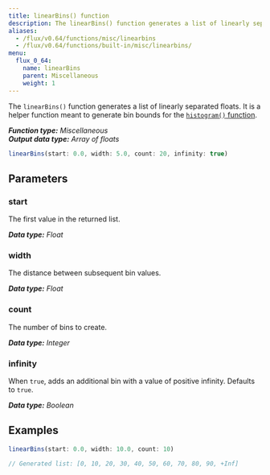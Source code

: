 ```yaml
---
title: linearBins() function
description: The linearBins() function generates a list of linearly separated floats.
aliases:
  - /flux/v0.64/functions/misc/linearbins
  - /flux/v0.64/functions/built-in/misc/linearbins/
menu:
  flux_0_64:
    name: linearBins
    parent: Miscellaneous
    weight: 1
---
```


The `linearBins()` function generates a list of linearly separated floats.
It is a helper function meant to generate bin bounds for the
[`histogram()` function](/flux/v0.64/stdlib/built-in/transformations/histogram).

_**Function type:** Miscellaneous_  
_**Output data type:** Array of floats_

```js
linearBins(start: 0.0, width: 5.0, count: 20, infinity: true)
```

## Parameters

### start
The first value in the returned list.

_**Data type:** Float_

### width
The distance between subsequent bin values.

_**Data type:** Float_

### count
The number of bins to create.

_**Data type:** Integer_

### infinity
When `true`, adds an additional bin with a value of positive infinity.
Defaults to `true`.

_**Data type:** Boolean_

## Examples

```js
linearBins(start: 0.0, width: 10.0, count: 10)

// Generated list: [0, 10, 20, 30, 40, 50, 60, 70, 80, 90, +Inf]
```
